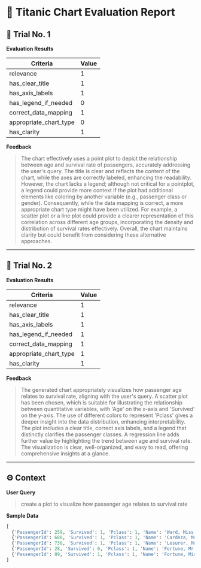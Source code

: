 # 🧩 Titanic Chart Evaluation Report

## 🧪 Trial No. 1

**Evaluation Results**

| Criteria | Value |
|-----------|--------|
| relevance | 1 |
| has_clear_title | 1 |
| has_axis_labels | 1 |
| has_legend_if_needed | 0 |
| correct_data_mapping | 1 |
| appropriate_chart_type | 0 |
| has_clarity | 1 |

**Feedback**

> The chart effectively uses a point plot to depict the relationship between age and survival rate of passengers, accurately addressing the user's query. The title is clear and reflects the content of the chart, while the axes are correctly labeled, enhancing the readability. However, the chart lacks a legend; although not critical for a pointplot, a legend could provide more context if the plot had additional elements like coloring by another variable (e.g., passenger class or gender). Consequently, while the data mapping is correct, a more appropriate chart type might have been utilized. For example, a scatter plot or a line plot could provide a clearer representation of this correlation across different age groups, incorporating the density and distribution of survival rates effectively. Overall, the chart maintains clarity but could benefit from considering these alternative approaches.

---

## 🧪 Trial No. 2

**Evaluation Results**

| Criteria | Value |
|-----------|--------|
| relevance | 1 |
| has_clear_title | 1 |
| has_axis_labels | 1 |
| has_legend_if_needed | 1 |
| correct_data_mapping | 1 |
| appropriate_chart_type | 1 |
| has_clarity | 1 |

**Feedback**

> The generated chart appropriately visualizes how passenger age relates to survival rate, aligning with the user's query. A scatter plot has been chosen, which is suitable for illustrating the relationship between quantitative variables, with 'Age' on the x-axis and 'Survived' on the y-axis. The use of different colors to represent 'Pclass' gives a deeper insight into the data distribution, enhancing interpretability. The plot includes a clear title, correct axis labels, and a legend that distinctly clarifies the passenger classes. A regression line adds further value by highlighting the trend between age and survival rate. The visualization is clear, well-organized, and easy to read, offering comprehensive insights at a glance.

---

## ⚙️ Context

**User Query**

> create a plot to visualize how passenger age relates to survival rate

**Sample Data**

```python
[
  {'PassengerId': 259, 'Survived': 1, 'Pclass': 1, 'Name': 'Ward, Miss. Anna', 'Sex': 'female', 'Age': 35.0, 'SibSp': 0, 'Parch': 0, 'Ticket': 'PC 17755', 'Fare': 512.3292, 'Cabin': nan, 'Embarked': 'C'},
  {'PassengerId': 680, 'Survived': 1, 'Pclass': 1, 'Name': 'Cardeza, Mr. Thomas Drake Martinez', 'Sex': 'male', 'Age': 36.0, 'SibSp': 0, 'Parch': 1, 'Ticket': 'PC 17755', 'Fare': 512.3292, 'Cabin': 'B51 B53 B55', 'Embarked': 'C'},
  {'PassengerId': 738, 'Survived': 1, 'Pclass': 1, 'Name': 'Lesurer, Mr. Gustave J', 'Sex': 'male', 'Age': 35.0, 'SibSp': 0, 'Parch': 0, 'Ticket': 'PC 17755', 'Fare': 512.3292, 'Cabin': 'B101', 'Embarked': 'C'},
  {'PassengerId': 28, 'Survived': 0, 'Pclass': 1, 'Name': 'Fortune, Mr. Charles Alexander', 'Sex': 'male', 'Age': 19.0, 'SibSp': 3, 'Parch': 2, 'Ticket': '19950', 'Fare': 263.0, 'Cabin': 'C23 C25 C27', 'Embarked': 'S'},
  {'PassengerId': 89, 'Survived': 1, 'Pclass': 1, 'Name': 'Fortune, Miss. Mabel Helen', 'Sex': 'female', 'Age': 23.0, 'SibSp': 3, 'Parch': 2, 'Ticket': '19950', 'Fare': 263.0, 'Cabin': 'C23 C25 C27', 'Embarked': 'S'}
]
